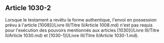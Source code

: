 Article 1030-2
----
Lorsque le testament a revêtu la forme authentique, l'envoi en possession prévu
à l'article [1008](/Livre III/Titre II/Article 1008.md) n'est pas requis pour l'exécution des pouvoirs mentionnés aux
articles [1030](/Livre III/Titre II/Article 1030.md) et [1030-1](/Livre III/Titre II/Article 1030-1.md).
